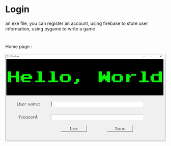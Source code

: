 # Login

an exe file, you can register an account, using firebase to store user information, using pygame to write a game
#
Home page : 

![image](https://github.com/muscleee/Login/blob/master/picture/home.PNG)
